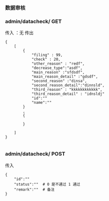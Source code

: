 ### 数据审核
### admin/datacheck/  GET
传入 ：无
传出
```
{
	[
		{
			"filing" : 99, 
			"check" : 20,
			"other_reason" : "redf",
			"decrease_type":"asdf",
			"main_reason" :"sfdsdf",
			"main_reason_detail" :"gdsdf",
			"second_reason" :"dinsa",
			"second_reason_detail":"dinnsld",
			"third_reason" : "kkkkkkkkkkkk",
			"third_reason_detail" : "idnsldj"
			"id":""
			"name":""
		}
		,
		{
		
		}
	
	]
}


```

### admin/datacheck/   POST
传入
```angular2html
{
	"id":""
	"status":""  # 0 是不通过 1 通过
	"remark":""  # 备注
}

```

